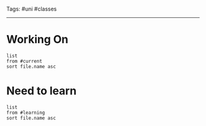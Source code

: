 Tags: #uni #classes 
___
# Working On

```dataview
list
from #current
sort file.name asc
```

# Need to learn

```dataview
list
from #learning
sort file.name asc
```